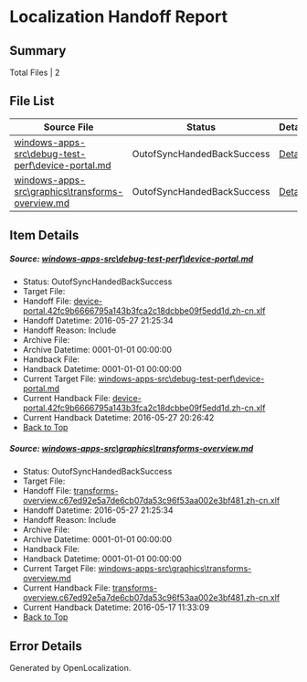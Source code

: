 # <a name='report-top'></a> Localization Handoff Report

## Summary
 Total Files | 2

## File List
 Source File | Status | Details 
 ----------- | ------ | ------- 
 [windows-apps-src\debug-test-perf\device-portal.md](https://github.com/Microsoft/windows-apps/blob/207013a86926f66189297236c1393873f7a9a222/windows-apps-src/debug-test-perf/device-portal.md) | OutofSyncHandedBackSuccess | [Details](#6fe6205b21835f29216c159c83aa4c9a48bee4f11917)
 [windows-apps-src\graphics\transforms-overview.md](https://github.com/Microsoft/windows-apps/blob/a429fa659caf6c8032ad615f1b850092545d4439/windows-apps-src/graphics/transforms-overview.md) | OutofSyncHandedBackSuccess | [Details](#fa5e8964ab35cb33a1ff59a8a52aa384b9d115b42614)

## Item Details
##### <a name='6fe6205b21835f29216c159c83aa4c9a48bee4f11917'></a> Source: [windows-apps-src\debug-test-perf\device-portal.md](https://github.com/Microsoft/windows-apps/blob/207013a86926f66189297236c1393873f7a9a222/windows-apps-src/debug-test-perf/device-portal.md)
* Status: OutofSyncHandedBackSuccess
* Target File: 
* Handoff File: [device-portal.42fc9b6666795a143b3fca2c18dcbbe09f5edd1d.zh-cn.xlf](https://github.com/Microsoft/WDG.handoff/blob/cd9a2eac5cd7441d04482baefc3c3103f575db19/ol-handoff/Microsoft/windows-apps.zh-cn/master/device-portal.42fc9b6666795a143b3fca2c18dcbbe09f5edd1d.zh-cn.xlf)
* Handoff Datetime: 2016-05-27 21:25:34
* Handoff Reason: Include
* Archive File: 
* Archive Datetime: 0001-01-01 00:00:00
* Handback File: 
* Handback Datetime: 0001-01-01 00:00:00
* Current Target File: [windows-apps-src\debug-test-perf\device-portal.md](https://github.com/Microsoft/windows-apps.zh-cn/blob/56dc94a52e68afba4bfbc354a4eb39d3c6b931dc/windows-apps-src/debug-test-perf/device-portal.md)
* Current Handback File: [device-portal.42fc9b6666795a143b3fca2c18dcbbe09f5edd1d.zh-cn.xlf](https://github.com/Microsoft/WDG.handback/blob/adb7c03567b9147a17bb6c59e3e671c47f09a0bd/ol-handback/Microsoft/windows-apps.zh-cn/master/debug-test-perf/device-portal.42fc9b6666795a143b3fca2c18dcbbe09f5edd1d.zh-cn.xlf)
* Current Handback Datetime: 2016-05-27 20:26:42
* [Back to Top](#report-top)

##### <a name='fa5e8964ab35cb33a1ff59a8a52aa384b9d115b42614'></a> Source: [windows-apps-src\graphics\transforms-overview.md](https://github.com/Microsoft/windows-apps/blob/a429fa659caf6c8032ad615f1b850092545d4439/windows-apps-src/graphics/transforms-overview.md)
* Status: OutofSyncHandedBackSuccess
* Target File: 
* Handoff File: [transforms-overview.c67ed92e5a7de6cb07da53c96f53aa002e3bf481.zh-cn.xlf](https://github.com/Microsoft/WDG.handoff/blob/cd9a2eac5cd7441d04482baefc3c3103f575db19/ol-handoff/Microsoft/windows-apps.zh-cn/master/transforms-overview.c67ed92e5a7de6cb07da53c96f53aa002e3bf481.zh-cn.xlf)
* Handoff Datetime: 2016-05-27 21:25:34
* Handoff Reason: Include
* Archive File: 
* Archive Datetime: 0001-01-01 00:00:00
* Handback File: 
* Handback Datetime: 0001-01-01 00:00:00
* Current Target File: [windows-apps-src\graphics\transforms-overview.md](https://github.com/Microsoft/windows-apps.zh-cn/blob/e4950dfadec3ed05da353865094db86aa5da2532/windows-apps-src/graphics/transforms-overview.md)
* Current Handback File: [transforms-overview.c67ed92e5a7de6cb07da53c96f53aa002e3bf481.zh-cn.xlf](https://github.com/Microsoft/WDG.handback/blob/eac7704e2d2e18f3bef46b3eb8e5f94908c5e366/ol-handback/Microsoft/windows-apps.zh-cn/master/transforms-overview.c67ed92e5a7de6cb07da53c96f53aa002e3bf481.zh-cn.xlf)
* Current Handback Datetime: 2016-05-17 11:33:09
* [Back to Top](#report-top)


## Error Details

Generated by OpenLocalization.
